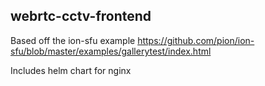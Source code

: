 ## webrtc-cctv-frontend

Based off the ion-sfu example https://github.com/pion/ion-sfu/blob/master/examples/gallerytest/index.html

Includes helm chart for nginx